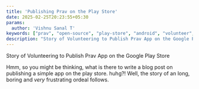 ```yaml
---
title: 'Publishing Prav on the Play Store'
date: 2025-02-25T20:23:55+05:30
params:
  author: 'Vishnu Sanal T'
keywords: ["prav", "open-source", "play-store", "android", "volunteer", "community"]
description: "Story of Volunteering to Publish Prav App on the Google Play Store"
---
```


Story of Volunteering to Publish Prav App on the Google Play Store

Hmm, so you might be thinking, what is there to write a blog post on publishing a simple app on the play store. huhg?! Well, the story of an long, boring and _very_ frustrating ordeal follows.